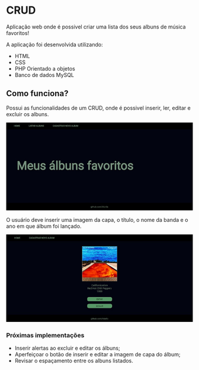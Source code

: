 # CRUD

Aplicação web onde é possivel criar uma lista dos seus albuns de música favoritos!

A aplicação foi desenvolvida utilizando:

 - HTML
 - CSS
 - PHP Orientado a objetos
 - Banco de dados MySQL

## Como funciona?

Possui as funcionalidades de um CRUD, onde é possivel inserir, ler, editar e excluir os albuns.

![index](https://github.com/lvlurilo/crud/blob/main/index.JPG)

O usuário deve inserir uma imagem da capa, o título, o nome da banda e o ano em que álbum foi lançado.

![read](https://github.com/lvlurilo/crud/blob/main/read.JPG)

### Próximas implementações

- Inserir alertas ao excluir e editar os álbuns;
- Aperfeiçoar o botão de inserir e editar a imagem de capa do álbum;
- Revisar o espaçamento entre os albuns listados.





